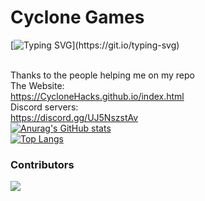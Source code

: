# Cyclone Games

[![Typing SVG](https://readme-typing-svg.herokuapp.com?color=10BEF7&lines=Hey+its+0rca+and+smileman52;We+are+the+creators+of+this+site!;Join+our+discord!)](https://git.io/typing-svg)

<br>Thanks to the people helping me on my repo
<br>The Website:
<br><link>https://CycloneHacks.github.io/index.html</link>
<br>Discord servers:
<br><link>https://discord.gg/UJ5NszstAv</link>
<br>[![Anurag's GitHub stats](https://github-readme-stats.vercel.app/api?username=CycloneHacks)](https://github.com/anuraghazra/github-readme-stats)
<br>[![Top Langs](https://github-readme-stats.vercel.app/api/top-langs/?username=CycloneHacks)](https://github.com/anuraghazra/github-readme-stats)

### Contributors 
<img src="https://contrib.rocks/image?repo=CycloneHacks/CycloneHacks.github.io" />
